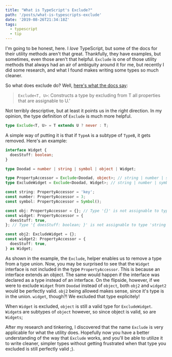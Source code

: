 ```yaml
---
title: "What is TypeScript's Exclude?"
path: '/posts/what-is-typescripts-exclude'
date: '2019-08-26T21:34:18Z'
tags:
  - typescript
  - tip
---
```


I'm going to be honest, here. I _love_ TypeScript, but some of the docs for their utility methods aren't that great. Thankfully, they have examples, but sometimes, even those aren't that helpful. `Exclude` is one of those utility methods that always had an air of ambiguity around it for me, but recently I did some research, and what I found makes writing some types so much cleaner.

So what does exclude do? Well, [here's what the docs say][0]:

> `Exclude<T, U>`: Constructs a type by excluding from T all properties that are assignable to U.'

Not terribly descriptive, but at least it points us in the right direction. In my opinion, the type definition of `Exclude` is much more helpful.

```ts
type Exclude<T, U> = T extends U ? never : T;
```

A simple way of putting it is that if `TypeA` is a subtype of `TypeB`, it gets removed. Here's an example:

```ts
interface Widget {
  doesStuff: boolean;
}

type Doodad = number | string | symbol | object | Widget;

type PropertyAccessor = Exclude<Doodad, object>; // string | number | symbol
type ExcludeWidget = Exclude<Doodad, Widget>; // string | number | symbol | object;

const string: PropertyAccessor = 'key';
const number: PropertyAccessor = 3;
const symbol: PropertyAccessor = Symbol();

const obj: PropertyAccessor = {}; // Type '{}' is not assignable to type 'symbol'
const widget: PropertyAccessor = {
  doesStuff: true,
}; // Type '{ doesStuff: boolean; }' is not assignable to type 'string | number | symbol'

const obj2: ExcludeWidget = {};
const widget2: PropertyAccessor = {
  doesStuff: true,
} as Widget;
```

As shown in the example, the `Exclude`, helper enables us to remove a type from a type union. Now, you may be surprised to see that the `Widget` interface is not included in the type `PropertyAccessor`. This is because an interface extends an object. The same would happen if the interface was declared as a type instead of an interface. On the flipside, however, if we were to exclude `Widget` from `Doodad` instead of `object`, both `obj2` and `widget2` would be perfectly valid. `obj2` being allowed makes sense, since it's type is in the union. `widget`, though?! We excluded that type explicitely!

When `Widget` is excluded, `object` is still a valid type for `ExcludeWidget`. `Widget`s are subtypes of `object` however, so since object is valid, so are `Widgets`;

After my research and tinkering, I discovered that the name `Exclude` is very applicable for what the utility does. Hopefully now you have a better understanding of the way that `Exclude` works, and you'll be able to utilize it to write cleaner, simpler types without getting frustrated when that type you excluded is still perfectly valid ;).

[0]: https://www.typescriptlang.org/docs/handbook/utility-types.html#excludetu
